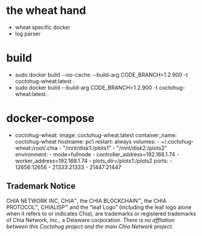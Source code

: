 # the wheat hand
- wheat specific docker
- log parser

# build
- sudo docker build --no-cache --build-arg CODE_BRANCH=1.2.900 -t coctohug-wheat:latest .
- sudo docker build --build-arg CODE_BRANCH=1.2.900 -t coctohug-wheat:latest .

# docker-compose
- coctohug-wheat: 
        image: coctohug-wheat:latest 
        container_name: coctohug-wheat
        hostname: pc1 
        restart: always 
        volumes: 
            - ~/.coctohug-wheat:/root/.chia 
            - "/mnt/disk1:/plots1" 
            - "/mnt/disk2:/plots2" 
        environment: 
            - mode=fullnode 
            - controller_address=192.168.1.74 
            - worker_address=192.168.1.74
            - plots_dir=/plots1:/plots2 
        ports: 
            - 12656:12656 
            - 21333:21333 
            - 21447:21447

## Trademark Notice
CHIA NETWORK INC, CHIA™, the CHIA BLOCKCHAIN™, the CHIA PROTOCOL™, CHIALISP™ and the “leaf Logo” (including the leaf logo alone when it refers to or indicates Chia), are trademarks or registered trademarks of Chia Network, Inc., a Delaware corporation. *There is no affliation between this Coctohug project and the main Chia Network project.*
 
 
 
 
